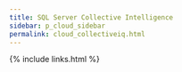 ```yaml
---
title: SQL Server Collective Intelligence
sidebar: p_cloud_sidebar
permalink: cloud_collectiveiq.html
---
```





{% include links.html %}
